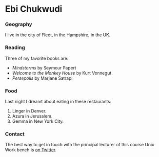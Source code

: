# Ebi Chukwudi

### Geography

I live in the city of Fleet, in the Hampshire, in the UK.

### Reading

Three of my favorite books are:

- *Mindstorms* by Seymour Papert
- *Welcome to the Monkey House* by Kurt Vonnegut
- *Persepolis* by Marjane Satrapi

### Food

Last night I dreamt about eating in these restaurants:

1. Linger in Denver.
2. Azura in Jerusalem.
3. Gemma in New York City.

### Contact

The best way to get in touch with the principal lecturer of this course Unix Work bench is [on Twitter](https://twitter.com/seankross).
